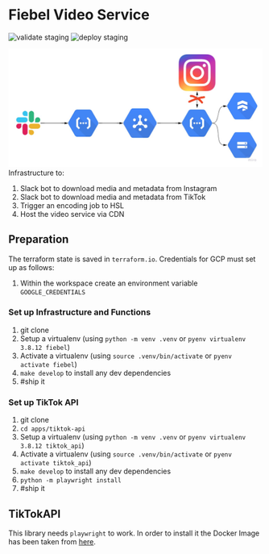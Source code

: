 # Fiebel Video Service
![validate staging](https://github.com/davidcava06/travelx-video-service/actions/workflows/main-pr.yaml/badge.svg?branch=main)
![deploy staging](https://github.com/davidcava06/travelx-video-service/actions/workflows/main-push.yaml/badge.svg)

![Cloud infrastructure for the Fiebel Video Service](/static/infra_diagram.jpg)
Infrastructure to:
1. Slack bot to download media and metadata from Instagram
2. Slack bot to download media and metadata from TikTok
3. Trigger an encoding job to HSL
4. Host the video service via CDN

## Preparation
The terraform state is saved in `terraform.io`. Credentials for GCP must set up as follows:
1. Within the workspace create an environment variable `GOOGLE_CREDENTIALS`

### Set up Infrastructure and Functions
1. git clone
2. Setup a virtualenv (using `python -m venv .venv` or `pyenv virtualenv 3.8.12 fiebel`)
3. Activate a virtualenv (using `source .venv/bin/activate` or `pyenv activate fiebel`)
4. `make develop` to install any dev dependencies
5. #ship it

### Set up TikTok API
1. git clone
2. `cd apps/tiktok-api`
3. Setup a virtualenv (using `python -m venv .venv` or `pyenv virtualenv 3.8.12 tiktok_api`)
4. Activate a virtualenv (using `source .venv/bin/activate` or `pyenv activate tiktok_api`)
5. `make develop` to install any dev dependencies
6. `python -m playwright install`
7. #ship it


## TikTokAPI
This library needs `playwright` to work. In order to install it the Docker Image has been taken from [here](https://github.com/danofun/docker-playwright-python/blob/main/Dockerfile).